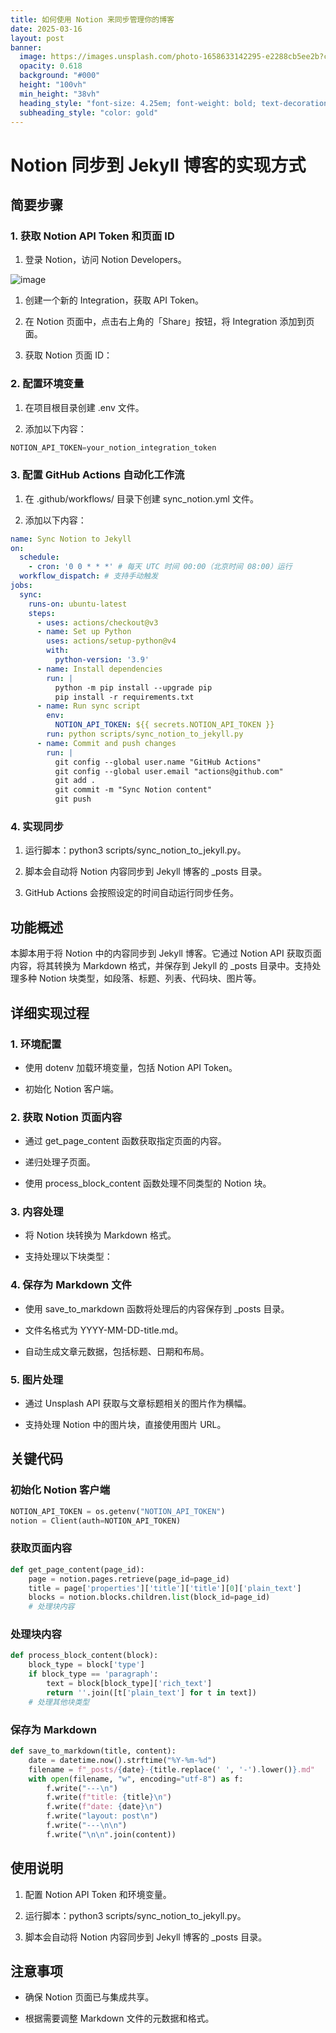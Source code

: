 ```yaml
---
title: 如何使用 Notion 来同步管理你的博客
date: 2025-03-16
layout: post
banner:
  image: https://images.unsplash.com/photo-1658633142295-e2288cb5ee2b?crop=entropy&cs=tinysrgb&fit=max&fm=jpg&ixid=M3w2OTIwMzJ8MHwxfHJhbmRvbXx8fHx8fHx8fDE3NDIxNDk1Njl8&ixlib=rb-4.0.3&q=80&w=1080
  opacity: 0.618
  background: "#000"
  height: "100vh"
  min_height: "38vh"
  heading_style: "font-size: 4.25em; font-weight: bold; text-decoration: underline"
  subheading_style: "color: gold"
---
```


# Notion 同步到 Jekyll 博客的实现方式

## 简要步骤

### 1. 获取 Notion API Token 和页面 ID

1. 登录 Notion，访问 Notion Developers。

![image](https://prod-files-secure.s3.us-west-2.amazonaws.com/a7a0cc5a-89b9-4cda-8686-1fba0ca52f40/d19c1afe-dea5-4312-9333-786b0ba83054/image.png?X-Amz-Algorithm=AWS4-HMAC-SHA256&X-Amz-Content-Sha256=UNSIGNED-PAYLOAD&X-Amz-Credential=ASIAZI2LB466QKAVVZXR%2F20250316%2Fus-west-2%2Fs3%2Faws4_request&X-Amz-Date=20250316T182609Z&X-Amz-Expires=3600&X-Amz-Security-Token=IQoJb3JpZ2luX2VjENn%2F%2F%2F%2F%2F%2F%2F%2F%2F%2FwEaCXVzLXdlc3QtMiJGMEQCIAUsdEXB83UnUwXVyr6h5%2BLhYp3evwK%2F0S4J74h2Tf5UAiB3Kw8hh%2B5aSh3xE8rkxoLdDzrr9v8mdSfQjK8qvOisQyr%2FAwgyEAAaDDYzNzQyMzE4MzgwNSIMaWSNrfHIvY5lJ8jVKtwDViOZ0%2BYfcxHHK9A6qWr10alFhZOQI4mN6ju8oGrvpCjEthbQNljHlwKJDG09ClP4qmt%2FA3D%2FHYUOkf07j8NNe8LGhM2rcqtuBduTQne3ybUcvzZpfm%2Bz1YE6%2Bt8ctn7G0JT23m3IZu%2BdCdSQ45aRmVeEEMhqm5bxm444egqRenOoL30wajwR5KrlXk%2B1MwLEHv5akql4au%2FZwdefYxQv%2Fpguf63g07%2Fh4X6hGuLN3pe83dCwXqMs%2BZK98zDzQrXWQzKJAcpPZ0gAVppuAIse9DBmVKrLUPm1ElXbY5zpkZZyWVHinKdvXzR9s3tsE5nzHvqwNGCpEIz%2F59Y72Ik%2FLd0%2B6%2FWb4Pcjre2DCEPC7o3muDVZtRvRk%2FR%2BscZwQ8NMheKeoTLdIEY%2Fe6ZTE20tWqRT2QzM%2BaUIcL%2FKYk0di0rFY%2FV%2BFH36d%2BV%2B3S2PZ4Y1hZa4nPwn9nMgr6r9stq01kIuDBAh1xqxnp7TR4C%2FuvvvnM3N3fI%2BJ%2BzdMT6IS5fbD5gjj9ttPYemuYcN39PJPLGnNKax5hjh8TVQuNLGCuN5CTctrPcAZkeQUbr%2BVwqa2n5c3bIMeF4xTaSSVLuN31QBJP1mPHH5YZLPEOYGryPxGSEe4BjRrKrV4qAwgfjbvgY6pgGwZYPNzUIjQyIWuMzVODwr%2B7HNsgYAe6x%2FEg6mJdNqbOvoBqA2ZyDf4uzEr5QqQa2CSPMiI8o9RO%2Fo3OmJ1g%2BtA%2BErebjTeA6ssYmLsPYIF%2Bowl1h4%2BxNYUtMUmsPn73DCZJr0g9TayKM3y81T0P0LXGVSvS1e8KUEaBPgfiicWTuFZ43GH7VxN3r0JS5MAE7g2I3tM0vgGFpzt2MULwfqyAyBOYSm&X-Amz-Signature=5c2ac5cb829c41c51a3963cc2626db62296712029cb265c5b399dd1967f6166c&X-Amz-SignedHeaders=host&x-id=GetObject)

1. 创建一个新的 Integration，获取 API Token。

1. 在 Notion 页面中，点击右上角的「Share」按钮，将 Integration 添加到页面。

1. 获取 Notion 页面 ID：


### 2. 配置环境变量

1. 在项目根目录创建 .env 文件。

1. 添加以下内容：

```javascript
NOTION_API_TOKEN=your_notion_integration_token
```

### 3. 配置 GitHub Actions 自动化工作流

1. 在 .github/workflows/ 目录下创建 sync_notion.yml 文件。

1. 添加以下内容：

```yaml
name: Sync Notion to Jekyll
on:
  schedule:
    - cron: '0 0 * * *' # 每天 UTC 时间 00:00（北京时间 08:00）运行
  workflow_dispatch: # 支持手动触发
jobs:
  sync:
    runs-on: ubuntu-latest
    steps:
      - uses: actions/checkout@v3
      - name: Set up Python
        uses: actions/setup-python@v4
        with:
          python-version: '3.9'
      - name: Install dependencies
        run: |
          python -m pip install --upgrade pip
          pip install -r requirements.txt
      - name: Run sync script
        env:
          NOTION_API_TOKEN: ${{ secrets.NOTION_API_TOKEN }}
        run: python scripts/sync_notion_to_jekyll.py
      - name: Commit and push changes
        run: |
          git config --global user.name "GitHub Actions"
          git config --global user.email "actions@github.com"
          git add .
          git commit -m "Sync Notion content"
          git push
```

### 4. 实现同步

1. 运行脚本：python3 scripts/sync_notion_to_jekyll.py。

1. 脚本会自动将 Notion 内容同步到 Jekyll 博客的 _posts 目录。

1. GitHub Actions 会按照设定的时间自动运行同步任务。

## 功能概述

本脚本用于将 Notion 中的内容同步到 Jekyll 博客。它通过 Notion API 获取页面内容，将其转换为 Markdown 格式，并保存到 Jekyll 的 _posts 目录中。支持处理多种 Notion 块类型，如段落、标题、列表、代码块、图片等。

## 详细实现过程

### 1. 环境配置

- 使用 dotenv 加载环境变量，包括 Notion API Token。

- 初始化 Notion 客户端。

### 2. 获取 Notion 页面内容

- 通过 get_page_content 函数获取指定页面的内容。

- 递归处理子页面。

- 使用 process_block_content 函数处理不同类型的 Notion 块。

### 3. 内容处理

- 将 Notion 块转换为 Markdown 格式。

- 支持处理以下块类型：


### 4. 保存为 Markdown 文件

- 使用 save_to_markdown 函数将处理后的内容保存到 _posts 目录。

- 文件名格式为 YYYY-MM-DD-title.md。

- 自动生成文章元数据，包括标题、日期和布局。

### 5. 图片处理

- 通过 Unsplash API 获取与文章标题相关的图片作为横幅。

- 支持处理 Notion 中的图片块，直接使用图片 URL。

## 关键代码

### 初始化 Notion 客户端

```python
NOTION_API_TOKEN = os.getenv("NOTION_API_TOKEN")
notion = Client(auth=NOTION_API_TOKEN)
```

### 获取页面内容

```python
def get_page_content(page_id):
    page = notion.pages.retrieve(page_id=page_id)
    title = page['properties']['title']['title'][0]['plain_text']
    blocks = notion.blocks.children.list(block_id=page_id)
    # 处理块内容
```

### 处理块内容

```python
def process_block_content(block):
    block_type = block['type']
    if block_type == 'paragraph':
        text = block[block_type]['rich_text']
        return ''.join([t['plain_text'] for t in text])
    # 处理其他块类型
```

### 保存为 Markdown

```python
def save_to_markdown(title, content):
    date = datetime.now().strftime("%Y-%m-%d")
    filename = f"_posts/{date}-{title.replace(' ', '-').lower()}.md"
    with open(filename, "w", encoding="utf-8") as f:
        f.write("---\n")
        f.write(f"title: {title}\n")
        f.write(f"date: {date}\n")
        f.write("layout: post\n")
        f.write("---\n\n")
        f.write("\n\n".join(content))
```

## 使用说明

1. 配置 Notion API Token 和环境变量。

1. 运行脚本：python3 scripts/sync_notion_to_jekyll.py。

1. 脚本会自动将 Notion 内容同步到 Jekyll 博客的 _posts 目录。

## 注意事项

- 确保 Notion 页面已与集成共享。

- 根据需要调整 Markdown 文件的元数据和格式。